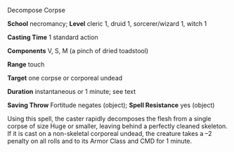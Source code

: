 Decompose Corpse

**School** necromancy; **Level** cleric 1, druid 1, sorcerer/wizard 1, witch 1

**Casting Time** 1 standard action

**Components** V, S, M (a pinch of dried toadstool)

**Range** touch

**Target** one corpse or corporeal undead

**Duration** instantaneous or 1 minute; see text

**Saving Throw** Fortitude negates (object); **Spell Resistance** yes (object)

Using this spell, the caster rapidly decomposes the flesh from a single corpse of size Huge or smaller, leaving behind a perfectly cleaned skeleton. If it is cast on a non-skeletal corporeal undead, the creature takes a –2 penalty on all rolls and to its Armor Class and CMD for 1 minute.

